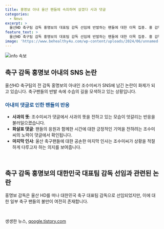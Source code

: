 ```yaml
---
title: 홍명보 아내 울산 팬들에 속죄하며 살겠다 사과 댓글
categories:
  - News
excerpt: >
  울산HD 축구팀 감독 홍명보의 대표팀 감독 선임에 반발하는 팬들에 대한 이목 집중. 홍 감독의 아내가 SNS에 사과 댓글을 남기며 수습에 나서고 있으며, 울산HD가 홍 감독과의 작별을 알리며 감독 떠남에 대한 팬들의 아쉬움이 눈에 띈다. 이에 홍 감독의 아내가 사과의 뜻을 전하며 응답하고, 감독은 대표팀 감독 선임 후 불만의 목소리에 직면하고 있는 상황. 해당 논란은 계속될 전망.
feature_text: >
  울산HD 축구팀 감독 홍명보의 대표팀 감독 선임에 반발하는 팬들에 대한 이목 집중. 홍 감독의 아내가 SNS에 사과 댓글을 남기며 수습에 나서고 있으며, 울산HD가 홍 감독과의 작별을 알리며 감독 떠남에 대한 팬들의 아쉬움이 눈에 띈다. 이에 홍 감독의 아내가 사과의 뜻을 전하며 응답하고, 감독은 대표팀 감독 선임 후 불만의 목소리에 직면하고 있는 상황. 해당 논란은 계속될 전망.
image: 'https://www.behealthy4u.com/wp-content/uploads/2024/06/unnamed-file.png'
---
```


<p><img src="https://www.behealthy4u.com/wp-content/uploads/2024/06/unnamed-file.png" alt="info 속보" /></p>

<h2 data-ke-size="size26">축구 감독 홍명보 아내의 SNS 논란</h2>

<p data-ke-size="size16">울산HD 축구팀의 전 감독 홍명보의 아내인 조수미씨가 SNS에 남긴 논란이 화제가 되고 있습니다. 축구팬들의 반발 속에 수습의 길을 모색하고 있는 상황입니다.</p>

<h3 style="color: #1a5490;">아내의 댓글로 인한 팬들의 반응</h3>

<ul>
  <li><b>사과의 뜻</b>: 조수미씨가 댓글에서 사과의 뜻을 전하고 있는 모습이 엇갈리는 반응을 불러일으켰습니다.</li>
  <li><b>화살표 댓글</b>: 팬들의 응원과 함께한 시간에 대한 긍정적인 기억을 전하려는 조수미씨의 노력이 댓글에서 확인됩니다.</li>
  <li><b>마지막 인사</b>: 울산 축구팬들에 대한 공손한 마지막 인사는 조수미씨가 상황을 적절하게 다루고자 하는 의지를 보여줍니다.</li>
</ul>

<p data-ke-size="size16">&nbsp;</p>

<h2 data-ke-size="size26">축구 감독 홍명보의 대한민국 대표팀 감독 선임과 관련된 논란</h2>

<p data-ke-size="size16">홍명보 감독은 울산 HD를 떠나 대한민국 축구 대표팀 감독으로 선임되었지만, 이에 대한 일부 축구 팬들의 불만이 여전히 존재합니다. </p>

<p data-ke-size="size16">&nbsp;</p>
생생한 뉴스, <a href="https://qoogle.tistory.com" rel="dofollow">qoogle.tistory.com</a>


